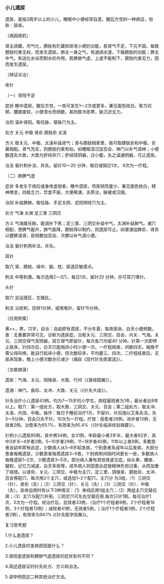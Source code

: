 ### 小儿遗尿

遗尿，是指3周岁以上的小儿，睡眠中小便经常自遗，醒后方觉的一种病证，俗称：尿床。

〔病因病机〕

肾主闭藏，司气化，膀胱有贮藏和排泄小便的功能，若肾气不足，下元不固，每致膀胱约束无权，而发生遗尿。肺主一身之气，有通调水道，下输膀胱的功能；脾主中气，有运化水谷而制水的作用，若脾肺气虚，上虚不能制下，膀胱约束无力，因而发生遗尿。

〔辨证论治〕

体针

（一）肾阳不足

症状  睡中遗尿，醒后方觉，一夜可发生1～2次或更多，兼见面色㿠白，智力迟顿，腰膝痠软，小便清长而频数，甚则肢冷恶寒，脉沉迟无力。

治则  温补肾阳。取任脉、督脉穴为主。

处方  关元  中极  肾俞  膀胱俞  太溪

方义  取关元、中极、太溪补益肾气；肾与膀胱相表里，故可取膀胱俞和中极，俞募相配。肾气充实，则膀胱约束有权。如睡眠深沉加百会、神门以补气调神；小便数遗灸大敦，大敦为肝经井穴；肝经绕阴器，过小腹，灸之温通阴器，可止遗尿。

治法  毫针刺补法、并灸。留针10～20 分钟，每日或隔日1次， 6次为一疗程。

（二）肺脾气虚

症状  多发生于病后或身体虚弱者，睡中遗尿，但尿频而量少，兼见面色㿠白，精神倦怠，四肢乏力，饮食不振，大便稀溏，舌质淡，脉缓或沉细。

治则  补益脾肺。取任脉、手足太阴、足阳明经穴为主。

处方  气海  太渊  足三里  三阴交

方义  气海属任脉，能调补下焦；足三里、三阴交补益中气，太渊补益肺气。诸穴相配，使脾气能升，肺气能降，膀胱得以制约，则遗尿可止。如便溏加脾俞、肾俞以健脾温肾，尿频数加百会、次髎以补气调小便。

治法  毫针刺用补法，并灸。

耳针

取穴  肾、膀胱、缘中、脑、枕、尿道区敏感点。

刺法  中等刺激。每次选用2～3穴，每日1次，留针20 分钟，亦可耳穴埋针。

头针

取穴  足运感区、生殖区。

刺法  沿皮刺，捻转1分钟，或用电针，留针15分钟。

〔应用例案〕

黄××，男，12岁。自诉：自幼即有遗尿，不分冬夏，每夜尿床。白天小便频数。查：无重要异常可见，诊断为遗尿症。治取关元、三阴交、百会、内关、气海。关元、三阴交得气至阴器，其它得气即留针，每次各穴均留40 分钟。针第一次即停止尿床，针四次后，白天已能隔四小时小便一次。一疗程结束，间歇四天，每晚不需父母叫唤，能自行起床小便，但次数较多，平均要三、四次。二疗程结束后，无尿床现象，晚上小便次数亦已减少（摘自《现代针灸医案选》）。

〔文献摘录〕

遗尿：气海、关元、阴陵泉、大敦、行间（《类经图翼》）。

遗溺：神门、鱼际、太冲、大敦、关元（《针灸大成》）。

针灸治疗小儿遗尿43例。均为7～15岁的小学生。病程最短者为1年，最长者达8年以上。取穴：第一组处方，取大敦、三阴交、关元、百会；第二组处方，取太冲、太溪、丹田、中极。操作：每日于睡前治疗1次，不留针。针后施以艾条灸法，灸3～5分钟，百会只灸不针。10次为一疗程。疗效：痊愈者28例，进步者13例，无效者2例。治愈率为65.1%，有效率为95.4%（《针灸临床经验辑要》）。

针刺小儿遗尿85例，其中男54例，女31例，年龄最小者3岁半，最大者62岁，其中3岁半~4岁者2例，5~10岁者29例，11~18岁者45例，11年以上者8例，多数患者自幼年即有此症，少数病人从5~8岁起发病，个别患者系成年以后发病，大部分患者每晚遗尿，少数患者每周遗尿3~5夜，个别病例间隔时间更长一些，多数病人每晚遗尿1~2次，少数遗尿3~5次。部分病人兼有其他肾虚见症。如头晕，腰痠，腿软，记忆力减退，白天多尿等，成年病人则因患此症致精神负担过重，从而加重了病情。以肾俞、关元、三阴交、中极为主穴，足三里、阴陵泉、膀胱俞、太冲、百会等配穴，每次用2个主穴，或选加1~2个配穴，主穴分
为3组，（1）三阴交（针）、肾俞（灸）；（2）三阴交（针）、关元（灸）；（3）三阴交（针）、中极（灸）。具体运用时有以下3种情况：（1）单纯应用1组主穴；（2）两组主穴交替应用；（3）主穴与配穴并用。三阴交穴可左右交替应用.每次只针1侧。每日治疗1次，5次为一疗程。经治疗后，显效者33例，（治疗1个疗程者8例，2个疗程者18例，3个疗程者13例）；减轻者41例，无效者5例，( 治疗1个疗程者3例，2个疗程者2例），有效率为94.1% (《针灸医学验集》)。

复习思考题

1.什么是遗尿？

2.小儿遗尿的发病原因是什么？

3.肾阳虚遗尿和脾肺气虚遗尿的症状有何不同？

4.简述遗尿证的针灸处方、方义和治法。

5.请举例叙述二种其他治疗方法。